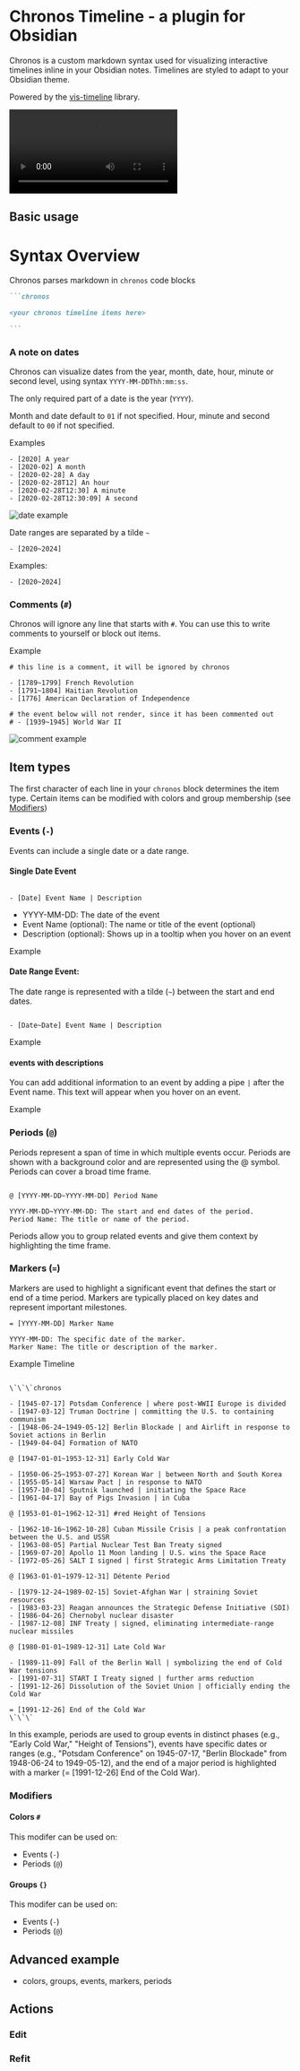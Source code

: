 # Chronos Timeline - a plugin for Obsidian

Chronos is a custom markdown syntax used for visualizing interactive timelines inline in your Obsidian notes. Timelines are styled to adapt to your Obsidian theme.

Powered by the [vis-timeline](https://www.npmjs.com/package/vis-timeline) library.

![video demo](./docs/ex-main-2.mp4)

## Basic usage

# Syntax Overview

Chronos parses markdown in `chronos` code blocks

````markdown
```chronos

<your chronos timeline items here>

```
````

### A note on dates

Chronos can visualize dates from the year, month, date, hour, minute or second level, using syntax `YYYY-MM-DDThh:mm:ss`.

The only required part of a date is the year (`YYYY`).

Month and date default to `01` if not specified. Hour, minute and second default to `00` if not specified.

Examples

```
- [2020] A year
- [2020-02] A month
- [2020-02-28] A day
- [2020-02-28T12] An hour
- [2020-02-28T12:30] A minute
- [2020-02-28T12:30:09] A second
```

![date example](./docs/ex-dates-optimize.gif)

Date ranges are separated by a tilde `~`

```
- [2020~2024]
```

Examples:

```
- [2020~2024]
```

### Comments (`#`)

Chronos will ignore any line that starts with `#`. You can use this to write comments to yourself or block out items.

Example

```
# this line is a comment, it will be ignored by chronos

- [1789~1799] French Revolution
- [1791~1804] Haitian Revolution
- [1776] American Declaration of Independence

# the event below will not render, since it has been commented out
# - [1939~1945] World War II

```

![comment example](./docs/ex-comment.png)

## Item types

The first character of each line in your `chronos` block determines the item type. Certain items can be modified with colors and group membership (see [Modifiers](#modifiers))

### Events (`-`)

Events can include a single date or a date range.

#### Single Date Event

```

- [Date] Event Name | Description

```

- YYYY-MM-DD: The date of the event
- Event Name (optional): The name or title of the event (optional)
- Description (optional): Shows up in a tooltip when you hover on an event

Example

#### Date Range Event:

The date range is represented with a tilde (`~`) between the start and end dates.

```

- [Date~Date] Event Name | Description

```

Example

#### events with descriptions

You can add additional information to an event by adding a pipe `|` after the Event name. This text will appear when you hover on an event.

Example

### Periods (`@`)

Periods represent a span of time in which multiple events occur. Periods are shown with a background color and are represented using the @ symbol. Periods can cover a broad time frame.

```

@ [YYYY-MM-DD~YYYY-MM-DD] Period Name

```

    YYYY-MM-DD~YYYY-MM-DD: The start and end dates of the period.
    Period Name: The title or name of the period.

Periods allow you to group related events and give them context by highlighting the time frame.

### Markers (`=`)

Markers are used to highlight a significant event that defines the start or end of a time period. Markers are typically placed on key dates and represent important milestones.

```
= [YYYY-MM-DD] Marker Name
```

    YYYY-MM-DD: The specific date of the marker.
    Marker Name: The title or description of the marker.

Example Timeline

```

\`\`\`chronos

- [1945-07-17] Potsdam Conference | where post-WWII Europe is divided
- [1947-03-12] Truman Doctrine | committing the U.S. to containing communism
- [1948-06-24~1949-05-12] Berlin Blockade | and Airlift in response to Soviet actions in Berlin
- [1949-04-04] Formation of NATO

@ [1947-01-01~1953-12-31] Early Cold War

- [1950-06-25~1953-07-27] Korean War | between North and South Korea
- [1955-05-14] Warsaw Pact | in response to NATO
- [1957-10-04] Sputnik launched | initiating the Space Race
- [1961-04-17] Bay of Pigs Invasion | in Cuba

@ [1953-01-01~1962-12-31] #red Height of Tensions

- [1962-10-16~1962-10-28] Cuban Missile Crisis | a peak confrontation between the U.S. and USSR
- [1963-08-05] Partial Nuclear Test Ban Treaty signed
- [1969-07-20] Apollo 11 Moon landing | U.S. wins the Space Race
- [1972-05-26] SALT I signed | first Strategic Arms Limitation Treaty

@ [1963-01-01~1979-12-31] Détente Period

- [1979-12-24~1989-02-15] Soviet-Afghan War | straining Soviet resources
- [1983-03-23] Reagan announces the Strategic Defense Initiative (SDI)
- [1986-04-26] Chernobyl nuclear disaster
- [1987-12-08] INF Treaty | signed, eliminating intermediate-range nuclear missiles

@ [1980-01-01~1989-12-31] Late Cold War

- [1989-11-09] Fall of the Berlin Wall | symbolizing the end of Cold War tensions
- [1991-07-31] START I Treaty signed | further arms reduction
- [1991-12-26] Dissolution of the Soviet Union | officially ending the Cold War

= [1991-12-26] End of the Cold War
\`\`\`

```

In this example, periods are used to group events in distinct phases (e.g., "Early Cold War," "Height of Tensions"), events have specific dates or ranges (e.g., "Potsdam Conference" on 1945-07-17, "Berlin Blockade" from 1948-06-24 to 1949-05-12), and the end of a major period is highlighted with a marker (= [1991-12-26] End of the Cold War).

### Modifiers

#### Colors `#`

This modifer can be used on:

- Events (`-`)
- Periods (`@`)

#### Groups `{}`

This modifer can be used on:

- Events (`-`)
- Periods (`@`)

## Advanced example

- colors, groups, events, markers, periods

## Actions

### Edit

### Refit
